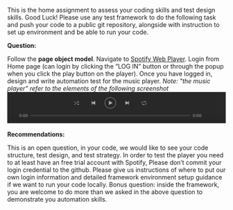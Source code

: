 This is the home assignment to assess your coding skills and test design skills. Good Luck!
Please use any test framework to do the following task and push your code to a public git repository, alongside with instruction to set up environment and be able to run your code.

**Question:**

Follow the **page object model**. Navigate to [Spotify Web Player](https://open.spotify.com). 
Login from Home page (can login by clicking the “LOG IN” button or through the popup when you click the play button on the player).
Once you have logged in, design and write automation test for the music player.
*Note: "the music player" refer to the elements of the following screenshot*
![spotify web player](/screenshots/music-player.jpg?raw=true "Optional Title")

**Recommendations:**

This is an open question, in your code, we would like to see your code structure, test design, and test strategy.
In order to test the player you need to at least have an free trial account with Spotify, Please don’t commit your login credential to the github.
Please give us instructions of where to put our own login information and detailed framework environment setup guidance if we want to run your code locally.
Bonus question: inside the framework, you are welcome to do more than we asked in the above question to demonstrate you automation skills.

